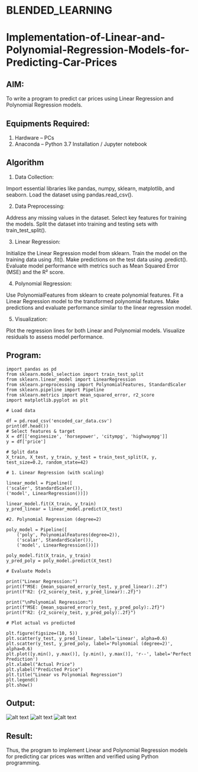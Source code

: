 # BLENDED_LEARNING
# Implementation-of-Linear-and-Polynomial-Regression-Models-for-Predicting-Car-Prices

## AIM:
To write a program to predict car prices using Linear Regression and Polynomial Regression models.

## Equipments Required:
1. Hardware – PCs
2. Anaconda – Python 3.7 Installation / Jupyter notebook

## Algorithm
1. Data Collection:

Import essential libraries like pandas, numpy, sklearn, matplotlib, and seaborn.
Load the dataset using pandas.read_csv().

2. Data Preprocessing:

Address any missing values in the dataset.
Select key features for training the models.
Split the dataset into training and testing sets with train_test_split().

3. Linear Regression:

Initialize the Linear Regression model from sklearn.
Train the model on the training data using .fit().
Make predictions on the test data using .predict().
Evaluate model performance with metrics such as Mean Squared Error (MSE) and the R² score.

4. Polynomial Regression:

Use PolynomialFeatures from sklearn to create polynomial features.
Fit a Linear Regression model to the transformed polynomial features.
Make predictions and evaluate performance similar to the linear regression model.

5. Visualization:

Plot the regression lines for both Linear and Polynomial models.
Visualize residuals to assess model performance.

## Program:
```
import pandas as pd
from sklearn.model_selection import train_test_split
from sklearn.linear_model import LinearRegression
from sklearn.preprocessing import PolynomialFeatures, StandardScaler
from sklearn.pipeline import Pipeline
from sklearn.metrics import mean_squared_error, r2_score
import matplotlib.pyplot as plt

# Load data

df = pd.read_csv('encoded_car_data.csv')
print(df.head())
# Select features & target
X = df[['enginesize', 'horsepower', 'citympg', 'highwaympg']]
y = df['price']

# Split data
X_train, X_test, y_train, y_test = train_test_split(X, y, test_size=0.2, random_state=42)

# 1. Linear Regression (with scaling)

linear_model = Pipeline([
('scaler', StandardScaler()),
('model', LinearRegression())])

linear_model.fit(X_train, y_train)
y_pred_linear = linear_model.predict(X_test)

#2. Polynomial Regression (degree=2)

poly_model = Pipeline([
    ('poly', PolynomialFeatures(degree=2)),
    ('scalar', StandardScaler()),
    ('model', LinearRegression())])

poly_model.fit(X_train, y_train)
y_pred_poly = poly_model.predict(X_test)

# Evaluate Models

print("Linear Regression:")
print(f"MSE: {mean_squared_error(y_test, y_pred_linear):.2f")
print(f"R2: {r2_score(y_test, y_pred_linear):.2f}")

print("\nPolynomial Regression:")
print(f"MSE: {mean_squared_error(y_test, y_pred_poly):.2f}")
print(f"R2: {r2_score(y_test, y_pred_poly):.2f}")

# Plot actual vs predicted

plt.figure(figsize=(10, 5))
plt.scatter(y_test, y_pred_linear, label='Linear', alpha=0.6)
plt.scatter(y_test, y_pred_poly, label='Polynomial (degree=2)', alpha=0.6)
plt.plot([y.min(), y.max()], [y.min(), y.max()], 'r--', label='Perfect Prediction')
plt.xlabel("Actual Price")
plt.ylabel("Predicted Price")
plt.title("Linear vs Polynomial Regression")
plt.legend()
plt.show()
```

## Output:

![alt text](<Screenshot 2025-04-18 100134.png>)
![alt text](<Screenshot 2025-04-18 100157.png>)
![alt text](<Screenshot 2025-04-18 100208.png>)

## Result:
Thus, the program to implement Linear and Polynomial Regression models for predicting car prices was written and verified using Python programming.
